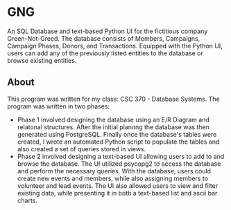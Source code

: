# GNG
An SQL Database and text-based Python UI for the fictitious company Green-Not-Greed. The database consists of Members, Campaigns, Campaign Phases, Donors, and Transactions. Equipped with the Python UI, users can add any of the previously listed entities to the database or browse existing entities.

## About
This program was written for my class: CSC 370 - Database Systems. The program was written in two phases:
 - Phase 1 involved designing the database using an E/R Diagram and relatonal structures. After the initial plannng the database was then generated using PostgreSQL. Finally once the database's tables were created, I wrote an automated Python script to populate the tables and also created a set of queries stored in views.
 - Phase 2 involved designing a text-based UI allowing users to add to and browse the database. The UI utilized psycopg2 to access the database and perform the necessary queries. With the database, users could create new events and members, while also assigning members to volunteer and lead events. The UI also allowed users to view and filter existing data, while presenting it in both a text-based list and ascii bar charts.
